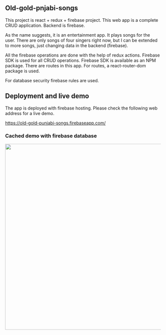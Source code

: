 ## Old-gold-pnjabi-songs

This project is react + redux + firebase project. This web app is a complete CRUD application. Backend is firebase.

As the name suggests, it is an entertainment app. It plays songs for the user. There are only songs of four singers right now, but I can be extended to more songs, just changing data in the backend (firebase). 

All the firebase operations are done with the help of redux actions. Firebase SDK is used for all CRUD operations. Firebase SDK is available as an NPM package. There are routes in this app. For routes, a react-router-dom package is used.

For database security firebase rules are used.

## Deployment and live demo

The app is deployed with firebase hosting. Please check the following web address for a live demo.

https://old-gold-punjabi-songs.firebaseapp.com/

### Cached demo with firebase database

<img src="demo/demo.gif" width="900" height="600" />

